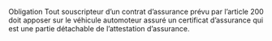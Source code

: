 Obligation
Tout souscripteur d’un contrat d’assurance prévu par l’article 200 doit apposer sur le véhicule automoteur assuré un certificat d’assurance qui est une partie détachable de l’attestation d’assurance.